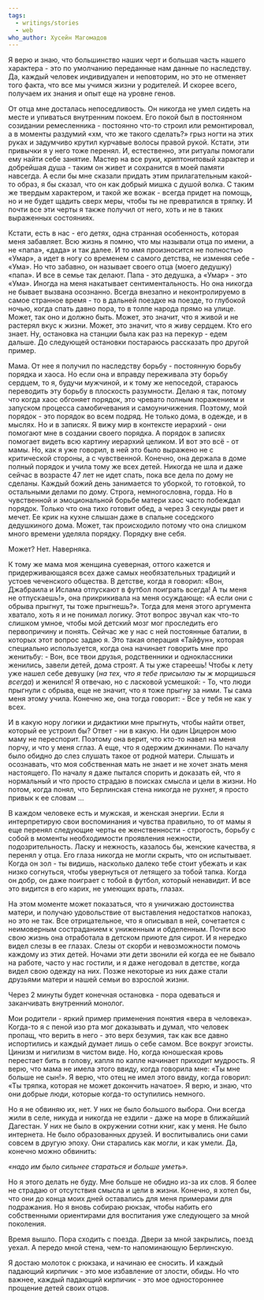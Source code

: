 ```yaml
---
tags:
  - writings/stories
  - web
who_author: Хусейн Магомадов
---
```

Я верю и знаю, что большинство наших черт и большая часть нашего характера - это по умолчанию переданные нам данные по наследству. Да, каждый человек индивидуален и неповторим, но это не отменяет того факта, что все мы учимся жизни у родителей. И скорее всего, получаем их знания и опыт еще на уровне генов.

От отца мне досталась непоседливость. Он никогда не умел сидеть на месте и упиваться внутренним покоем. Его покой был в постоянном созидании ремесленника - постоянно что-то строил или ремонтировал, а в моменты раздумий «хм, что же такого сделать?» грыз ногти на этих руках и задумчиво крутил курчавые волосы правой рукой. Кстати, эти привычки я у него тоже перенял. И, естественно, эти ритуалы помогали ему найти себе занятие.
Мастер на все руки, криптонитовый характер и добрейшая душа - таким он живет и сохранится в моей памяти навсегда. А если бы мне сказали придать этим прилагательным какой-то образ, я бы сказал, что он как добрый мишка с душой волка. С таким же твердым характером, и такой же вожак - всегда придет на помощь, но и не будет щадить сверх меры, чтобы ты не превратился в тряпку. И почти все эти черты я также получил от него, хоть и не в таких выраженных состояниях.

Кстати, есть в нас - его детях, одна странная особенность, которая меня забавляет. Всю жизнь я помню, что мы называли отца по имени, а не «папа», «дада» и так далее. И то имя произносится не полностью «Умар», а идет в ногу со временем с самого детства, не изменяя себе - «Ума». Но что забавно, он называет своего отца (моего дедушку) «папа». И все в семье так делают. Папа - это дедушка, а «Умар» - это «Ума».
Иногда на меня накатывает сентиментальность. Но она никогда не бывает вызвана осознанно. Всегда внезапно и неконтролируемо в самое странное время - то в дальней поездке на поезде, то глубокой ночью, когда спать давно пора, то в толпе народа прямо на улице. Может, так оно и должно быть. Может, это значит, что я живой и не растерял вкус к жизни. Может, это значит, что я живу сердцем. Кто его знает.
Ну, остановка на станции была как раз на перекур - едем дальше. До следующей остановки постараюсь рассказать про другой пример.

Мама. От нее я получил по наследству борьбу - постоянную борьбу порядка и хаоса. Но если она и вправду переживала эту борьбу сердцем, то я, будучи мужчиной, и к тому же непоседой, стараюсь переводить эту борьбу в плоскость разумности. Делаю я так, потому что когда хаос обгоняет порядок, это чревато полным поражением и запуском процесса самобичевания и самоуничижения. Поэтому, мой порядок - это порядок во всем подряд. Не только дома, в одежде, и в мыслях. Но и в записях. Я вижу мир в контексте иерархий - они помогают мне в создании своего порядка. А порядок в записях помогает видеть всю картину иерархий целиком. И вот это всё - от мамы. Но, как я уже говорил, в ней это было выражено не с критической стороны, а с чувственной. Конечно, она держала в доме полный порядок и учила тому же всех детей. Никогда не шла и даже сейчас в возрасте 47 лет не идет спать, пока все дела по дому не сделаны. Каждый божий день занимается то уборкой, то готовкой, то остальными делами по дому. Строга, немногословна, горда. Но в чувственной и эмоциональной борьбе матери хаос часто побеждал порядок. Только что она тихо готовит обед, а через 3 секунды рвет и мечет. Ее крик на кухне слышан даже в спальне соседского дедушкиного дома. Может, так происходило потому что она слишком много времени уделяла порядку. Порядку вне себя.

Может? Нет. Наверняка.

К тому же мама моя женщина суеверная, оттого кажется и придерживающаяся всех даже самых необязательных традиций и устоев чеченского общества. В детстве, когда я говорил: «Вон, Джабраила и Ислама отпускают в футбол поиграть всегда! А ты меня не отпускаешь!», она прикрикивала на меня осуждающе: «А если они с обрыва прыгнут, ты тоже прыгнешь?». Тогда для меня этого аргумента хватало, хоть я и не понимал логику. Этот вопрос звучал как что-то слишком умное, чтобы мой детский мозг мог проследить его первопричину и понять. Сейчас же у нас с ней постоянные баталии, в которых этот вопрос задаю я. Это такая операция «Тайфун», которая специально используется, когда она начинает говорить мне про женитьбу:
\- Вон, все твои друзья, родственники и одноклассники женились, завели детей, дома строят. А ты уже стареешь! Чтобы к лету уже нашел себе девушку (_на тех, что я тебе присылаю ты ж морщишься всегда_) и женился!
Я отвечаю, но с ласковой усмешкой:
\- То, что люди прыгнули с обрыва, еще не значит, что я тоже прыгну за ними. Ты сама меня этому учила.
Конечно же, она тогда говорит:
\- Все у тебя не как у всех.

И в какую нору логики и дидактики мне прыгнуть, чтобы найти ответ, который ее устроил бы?
Ответ - ни в какую. Ни один Цицерон мою маму не переспорит.
Поэтому она верит, что кто-то навел на меня порчу, и что у меня сглаз. А еще, что я одержим джиннами. По началу было обидно до слез слушать такое от родной матери. Слышать и осознавать, что моя собственная мать не знает и не хочет знать меня настоящего. По началу я даже пытался спорить и доказать ей, что я нормальный и что просто страдаю в поисках смысла и цели в жизни. Но потом, когда понял, что Берлинская стена никогда не рухнет, я просто привык к ее словам …

В каждом человеке есть и мужская, и женская энергии. Если я интерпретирую свои воспоминания и чувства правильно, то от мамы я еще перенял следующие черты ее женственности - строгость, борьбу с собой в моменты необходимости проявления нежности, подозрительность. Ласку и нежность, казалось бы, женские качества, я перенял у отца. Его глаза никогда не могли скрыть, что он испытывает. Когда он зол - ты видишь, насколько далеко тебе стоит убежать и как низко согнуться, чтобы увернуться от летящего за тобой тапка. Когда он добр, он даже поиграет с тобой в футбол, который ненавидит. И все это видится в его карих, не умеющих врать, глазах.

На этом моменте может показаться, что я уничижаю достоинства матери, и получаю удовольствие от выставления недостатков напоказ, но это не так. Все отрицательное, что я описывал в ней, сочетается с неимоверным состраданием к униженным и обделенным. Почти всю свою жизнь она отработала в детском приюте для сирот. И я нередко видел слезы в ее глазах. Слезы от скорби и невозможности помочь каждому из этих детей. Ночами эти дети звонили ей когда ее не бывало на работе, часто у нас гостили, и я даже негодовал в детстве, когда видел свою одежду на них. Позже некоторые из них даже стали друзьями матери и нашей семьи во взрослой жизни.

Через 2 минуты будет конечная остановка - пора одеваться и заканчивать внутренний монолог.

Мои родители - яркий пример применения понятия «вера в человека». Когда-то я с пеной изо рта мог доказывать и думал, что человек пропащ, что верить в него - это верх безумия, так как все давно испортились и каждый думает лишь о себе самом. Все вокруг эгоисты. Цинизм и нигилизм в чистом виде. Но, когда юношеская кровь перестает бить в голову, капля по капле начинает приходит мудрость. Я верю, что мама не имела этого ввиду, когда говорила мне: «Ты мне больше не сын!». Я верю, что отец не имел этого ввиду, когда говорил: «Ты тряпка, которая не может докончить начатое». Я верю, и знаю, что они добрые люди, которые когда-то оступились немного.

Но я не обвиняю их, нет. У них не было большого выбора. Они всегда жили в селе, никуда и никогда не ездили - даже на море в ближайший Дагестан. У них не было в окружении сотни книг, как у меня. Не было интернета. Не было образованных друзей. И воспитывались они сами совсем в другую эпоху. Они старались как могли, и как умели. Да, конечно можно обвинить:

_«надо им было сильнее стараться и больше уметь»._

Но я этого делать не буду. Мне больше не обидно из-за их слов. Я более не страдаю от отсутствия смысла и цели в жизни. Конечно, я хотел бы, что они до конца моих дней оставались для меня примерами для подражания. Но я вновь собираю рюкзак, чтобы набить его собственными ориентирами для воспитания уже следующего за мной поколения.

Время вышло. Пора сходить с поезда. Двери за мной закрылись, поезд уехал. А передо мной стена, чем-то напоминающую Берлинскую. 

Я достаю молоток с рюкзака, и начинаю ее сносить. И каждый падающий кирпичик - это мое избавление от злости, обиды. Но что важнее, каждый падающий кирпичик - это мое одностороннее прощение детей своих отцов.
